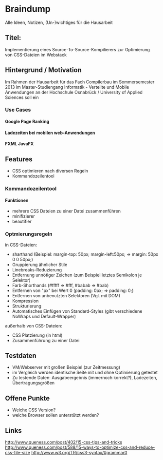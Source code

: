 # Braindump

Alle Ideen, Notizen, (Un-)wichtiges für die Hausarbeit

## Titel:

Implementierung eines Source-To-Source-Kompilierers zur Optimierung von CSS-Dateien im Webstack

## Hintergrund / Motivation

Im Rahmen der Hausarbeit für das Fach Compilerbau im Sommersemester 2013 im Master-Studiengang Informatik - Verteilte und Mobile Anwendungen an der Hochschule Osnabrück / University of Applied Sciences soll ein

### Use Cases

#### Google Page Ranking

#### Ladezeiten bei mobilen web-Anwendungen 

#### FXML JavaFX


## Features

* CSS optimieren nach diversen Regeln
* Kommandozeilentool

### Kommandozeilentool

#### Funktionen

* mehrere CSS Dateien zu einer Datei zusammenführen 
* minifizierer
* beautifier

### Optmierungsregeln

in CSS-Dateien:

* sharthand (Beispiel: margin-top: 50px; margin-left:50px; => margin: 50px 0 0 50px;)
* Gruppierung ähnlicher Stile
* Linebreaks-Reduzierung
* Entfernung unnötiger Zeichen (zum Beispiel letztes Semikolon je Selektor)
* Farb-Shorthands (#fffff => #fff, #babab => #bab)
* Entfernen von "px" bei Wert 0 (padding: 0px; => padding: 0;)
* Entfernen von unbenutzten Selektoren (Vgl. mit DOM)
* Kompression
* Strukturierung
* Automatisches Einfügen von Standard-Styles (gibt verschiedene NoWraps und Default-Wrapper)

außerhalb von CSS-Dateien:

* CSS Platzierung (in html)
* Zusammenführung zu einer Datei

## Testdaten

* VM/Webserver mit großen Beispiel (zur Zeitmessung)
* im Vergleich werden identische Seite mit und ohne Optimierung getestet
* Zu testende Daten: Ausgabeergebnis (immernoch korrekt?), Ladezeiten, Übertragungsgrößen


## Offene Punkte

* Welche CSS Version?
* welche Browser sollen unterstützt werden?

## Links

http://www.queness.com/post/402/15-css-tips-and-tricks
http://www.queness.com/post/588/15-ways-to-optimize-css-and-reduce-css-file-size
http://www.w3.org/TR/css3-syntax/#grammar0

